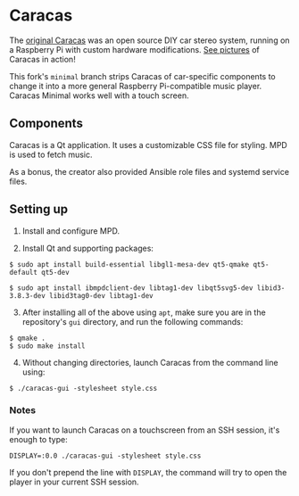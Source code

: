 # Caracas

The [original Caracas](https://github.com/ambientsound/caracas) was an open source DIY car stereo system, running on a Raspberry Pi with custom hardware modifications. [See pictures](http://imgur.com/a/6FCoq) of Caracas in action!

This fork's `minimal` branch strips Caracas of car-specific components to change it into a more general Raspberry Pi-compatible music player. Caracas Minimal works well with a touch screen.

## Components

Caracas is a Qt application. It uses a customizable CSS file for styling. MPD is used to fetch music.

As a bonus, the creator also provided Ansible role files and systemd service files.

## Setting up

1. Install and configure MPD.

2. Install Qt and supporting packages:

  ```
  $ sudo apt install build-essential libgl1-mesa-dev qt5-qmake qt5-default qt5-dev
  ```

  ```
  $ sudo apt install ibmpdclient-dev libtag1-dev libqt5svg5-dev libid3-3.8.3-dev libid3tag0-dev libtag1-dev
  ```

3. After installing all of the above using `apt`, make sure you are in the repository's `gui` directory, and run the following commands:

  ```
  $ qmake .
  $ sudo make install
  ```
4. Without changing directories, launch Caracas from the command line using:

  ```
  $ ./caracas-gui -stylesheet style.css
  ```

### Notes

If you want to launch Caracas on a touchscreen from an SSH session, it's enough to type:

```
DISPLAY=:0.0 ./caracas-gui -stylesheet style.css
```

If you don't prepend the line with `DISPLAY`, the command will try to open the player in your current SSH session.
